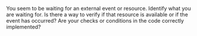 You seem to be waiting for an external event or resource. Identify what you are waiting for. Is there a way to verify if that resource is available or if the event has occurred? Are your checks or conditions in the code correctly implemented? 